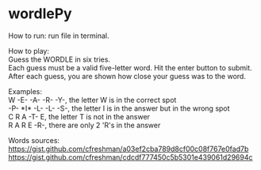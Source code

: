 # wordlePy
How to run: run file in terminal.

How to play:  
Guess the WORDLE in six tries.  
Each guess must be a valid five-letter word. Hit the enter button to submit.  
After each guess, you are shown how close your guess was to the word.

Examples:  
W -E- -A- -R- -Y-,  the letter W is in the correct spot  
-P- \*I* -L- -L- -S-,  the letter I is in the answer but in the wrong spot  
C R A -T- E,  the letter T is not in the answer  
R A R E -R-,  there are only 2 'R's in the answer

Words sources:  
https://gist.github.com/cfreshman/a03ef2cba789d8cf00c08f767e0fad7b  
https://gist.github.com/cfreshman/cdcdf777450c5b5301e439061d29694c
